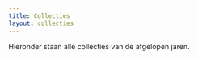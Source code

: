 ```yaml
---
title: Collecties
layout: collecties
---
```


Hieronder staan alle collecties van de afgelopen jaren.